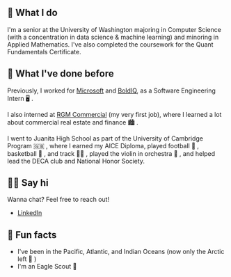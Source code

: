 ---
---

## 🤷 What I do

I'm a senior at the University of Washington majoring in Computer Science (with a concentration in data science & machine learning) and minoring in Applied Mathematics. I've also completed the coursework for the Quant Fundamentals Certificate.

## 🦕 What I've done before

Previously, I worked for [Microsoft](https://www.microsoft.com/en-us/) and [BoldIQ](https://www.boldiq.com/), as a Software Engineering Intern 🖥️ .

I also interned at [RGM Commercial](https://www.rgmcommercial.com/) (my very first job), where I learned a lot about commercial real estate and finance 🏙️ .

I went to Juanita High School as part of the University of Cambridge Program 🇬🇧 , where I earned my AICE Diploma, played football 🏈 , basketball 🏀 , and track 🏃‍♂️ , played the violin in orchestra 🎻 , and helped lead the DECA club and National Honor Society. 

## 👋🏻 Say hi

Wanna chat? Feel free to reach out!

- [LinkedIn](https://www.linkedin.com/in/shayannathan/)

## 📠 Fun facts

- I've been in the Pacific, Atlantic, and Indian Oceans (now only the Arctic left 🥶 )
- I'm an Eagle Scout 🦅 